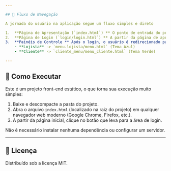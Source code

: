```yaml
---

## 🌊 Fluxo de Navegação

A jornada do usuário na aplicação segue um fluxo simples e direto

1.  **Página de Apresentação (`index.html`) ** O ponto de entrada do projeto, apresentando a proposta da LogVert.
2.  **Página de Login (`login/login.html`) ** A partir da página de apresentação, o usuário navega para o login, onde pode escolher entre o perfil de **Lojista** ou **Cliente**.
3.  **Painéis de Controle ** Após o login, o usuário é redirecionado para o painel correspondente ao seu perfil:
    - **Lojista** -> `menu.lojista/menu.html` (Tema Azul)
    - **Cliente** -> `cliente_menu/menu_cliente.html` (Tema Verde)

---
```


## 🏁 Como Executar

Este é um projeto front-end estático, o que torna sua execução muito simples:

1.  Baixe e descompacte a pasta do projeto.
2.  Abra o arquivo `index.html` (localizado na raiz do projeto) em qualquer navegador web moderno (Google Chrome, Firefox, etc.).
3.  A partir da página inicial, clique no botão que leva para a área de login.

Não é necessário instalar nenhuma dependência ou configurar um servidor.

---

## 📄 Licença

Distribuído sob a licença MIT.
